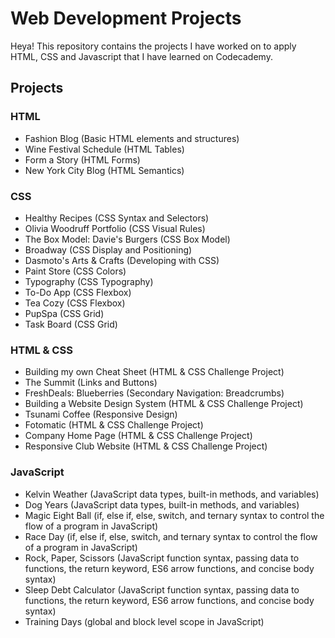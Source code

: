 # Web Development Projects
Heya! This repository contains the projects I have worked on to apply HTML, CSS and Javascript that I have learned on Codecademy. 

## Projects
### HTML
- Fashion Blog (Basic HTML elements and structures)
- Wine Festival Schedule (HTML Tables)
- Form a Story (HTML Forms)
- New York City Blog (HTML Semantics)

### CSS
- Healthy Recipes (CSS Syntax and Selectors)
- Olivia Woodruff Portfolio (CSS Visual Rules)
- The Box Model: Davie's Burgers (CSS Box Model)
- Broadway (CSS Display and Positioning)
- Dasmoto's Arts & Crafts (Developing with CSS)
- Paint Store (CSS Colors)
- Typography (CSS Typography)
- To-Do App (CSS Flexbox)
- Tea Cozy (CSS Flexbox)
- PupSpa (CSS Grid)
- Task Board (CSS Grid)

### HTML & CSS
- Building my own Cheat Sheet (HTML & CSS Challenge Project)
- The Summit (Links and Buttons)
- FreshDeals: Blueberries (Secondary Navigation: Breadcrumbs)
- Building a Website Design System (HTML & CSS Challenge Project)
- Tsunami Coffee (Responsive Design)
- Fotomatic (HTML & CSS Challenge Project)
- Company Home Page (HTML & CSS Challenge Project)
- Responsive Club Website (HTML & CSS Challenge Project)

### JavaScript
- Kelvin Weather (JavaScript data types, built-in methods, and variables)
- Dog Years (JavaScript data types, built-in methods, and variables)
- Magic Eight Ball (if, else if, else, switch, and ternary syntax to control the flow of a program in JavaScript)
- Race Day (if, else if, else, switch, and ternary syntax to control the flow of a program in JavaScript)
- Rock, Paper, Scissors (JavaScript function syntax, passing data to functions, the return keyword, ES6 arrow functions, and concise body syntax)
- Sleep Debt Calculator (JavaScript function syntax, passing data to functions, the return keyword, ES6 arrow functions, and concise body syntax)
- Training Days (global and block level scope in JavaScript)

  



